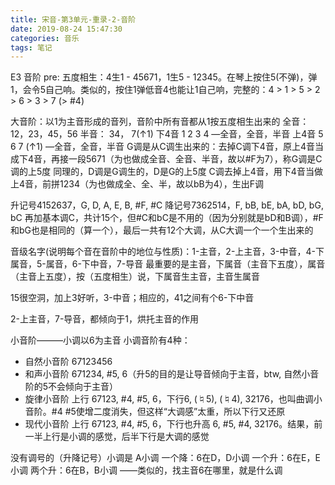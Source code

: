 ```yaml
---
title: 宋音-第3单元-重录-2-音阶
date: 2019-08-24 15:47:30
categories: 音乐
tags: 笔记
---
```


E3 音阶 pre: 五度相生：4生1 - 45671，1生5 - 12345。在琴上按住5(不弹)，弹1，会令5自己响。类似的，按住1弹低音4也能让1自己响，完整的：4 > 1 > 5 > 2 > 6 > 3 > 7 (> #4) 

<!--more-->

大音阶：以1为主音形成的音列，音阶中所有音都从1按五度相生出来的
全音：12，23，45，56
半音：            34，      7(↑1)
下4音 1 2 3 4 —全音，全音，半音
上4音 5 6 7 (↑1) —全音，全音，半音
G调是从C调生出来的：去掉C调下4音，原上4音当成下4音，再接一段5671（为也做成全音、全音、半音，故以#F为7），称G调是C调的上5度
同理的，D调是G调生的，D是G的上5度
C调去掉上4音，用下4音当做上4音，前拼1234（为也做成全、全、半，故以bB为4），生出F调

升记号4152637，G, D, A, E, B, #F, #C
降记号7362514，F, bB, bE, bA, bD, bG, bC
再加基本调C，共计15个，但#C和bC是不用的（因为分别就是bD和B调），#F和bG也是相同的（算一个），最后一共有12个大调，从C大调一个一个生出来的

音级名字(说明每个音在音阶中的地位与性质)：1-主音，2-上主音，3-中音，4-下属音，5-属音，6-下中音，7-导音
最重要的是主音，下属音（主音下五度），属音（主音上五度），按（五度相生）说，下属音生主音，主音生属音

15很空洞，加上3好听，3-中音；相应的，41之间有个6-下中音

2-上主音，7-导音，都倾向于1，烘托主音的作用

小音阶———小调以6为主音
小调音阶有4种：
- 自然小音阶 67123456
- 和声小音阶 671234, #5, 6（升5的目的是让导音倾向于主音，btw, 自然小音阶的5不会倾向于主音）
- 旋律小音阶 上行 67123, #4, #5, 6，下行6, (♮5), (♮4), 32176，也叫曲调小音阶。#4 #5使增二度消失，但这样“大调感”太重，所以下行又还原
- 现代小音阶 上行 67123, #4, #5, 6，下行也升高 6, #5, #4, 32176。结果，前一半上行是小调的感觉，后半下行是大调的感觉

没有调号的（升降记号）小调是 A小调
一个降：6在D，D小调
一个升：6在E，E小调
两个升：6在B，B小调
——类似的，找主音6在哪里，就是什么调
    
